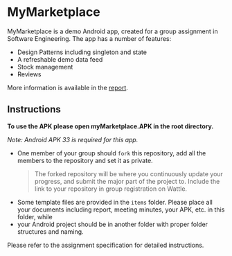 # MyMarketplace

MyMarketplace is a demo Android app, created for a group assignment in Software Engineering. The app has a number of features:

- Design Patterns including singleton and state
- A refreshable demo data feed
- Stock management
- Reviews

More information is available in the [report](/items/report.md).

## Instructions
**To use the APK please open myMarketplace.APK in the root directory.**

_Note: Android APK 33 is required for this app._

- One member of your group should `fork` this repository, add all the members to the repository and set it as private.
    > The forked repository will be where you continuously update your progress, and 
    submit the major part of the project to.
    Include the link to your repository in group registration on Wattle.
- Some template files are provided in the `items` folder. Please place all your documents including report, meeting minutes, your APK, etc. in this folder, while 
- your Android project should be in another folder with proper folder structures and naming.

Please refer to the assignment specification for detailed instructions.
